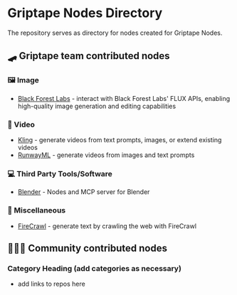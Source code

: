 # Griptape Nodes Directory

The repository serves as directory for nodes created for Griptape Nodes.

## 🛹 Griptape team contributed nodes

### 🖼️ Image

* [Black Forest Labs](https://github.com/griptape-ai/griptape-nodes-library-blackforestlabs) - interact with Black Forest Labs' FLUX APIs, enabling high-quality image generation and editing capabilities

### 🎥 Video

* [Kling](https://github.com/griptape-ai/griptape-nodes-library-kling) - generate videos from text prompts, images, or extend existing videos
* [RunwayML](https://github.com/griptape-ai/griptape-nodes-library-runwayml) - generate videos from images and text prompts

### 💻 Third Party Tools/Software

* [Blender](https://github.com/griptape-ai/griptape-nodes-library-blender) - Nodes and MCP server for Blender

### 🔧 Miscellaneous

* [FireCrawl](https://github.com/griptape-ai/griptape-nodes-library-firecrawl) - generate text by crawling the web with FireCrawl

## 🧑‍🤝‍🧑 Community contributed nodes

### Category Heading (add categories as necessary)

* add links to repos here